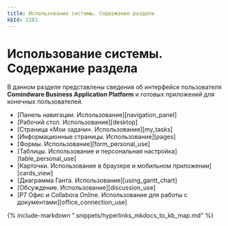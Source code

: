 ```yaml
---
title: Использование системы. Содержание раздела
kbId: 2281
---
```


# Использование системы. Содержание раздела

В данном разделе представлены сведения об интерфейсе пользователя **Comindware Business Application Platform** и готовых приложений для конечных пользователей.

- [Панель навигации. Использование][navigation_panel]
- [Рабочий стол. Использование][desktop]
- [Страница «Мои задачи». Использование][my_tasks]
- [Информационные страницы. Использование][pages]
- [Формы. Использование][form_personal_use]
- [Таблицы. Использование и персональная настройка][table_personal_use]
- [Карточки. Использование в браузере и мобильном приложении][cards_view]
- [Диаграмма Ганта. Использование][using_gantt_chart]
- [Обсуждение. Использование][discussion_use]
- [Р7 Офис и Collabora Online. Использование для работы с документами][office_connection_use]

{% include-markdown ".snippets/hyperlinks_mkdocs_to_kb_map.md" %}
